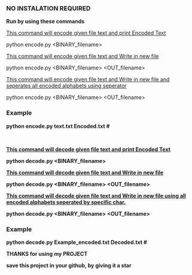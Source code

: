 <h3> NO INSTALATION REQUIRED </h3> <p></p>

<b> Run by using these commands </b><p></p>

<u> This command will encode given file text and print Encoded Text</u><p></p>
python encode.py <BINARY_filename><p></p>
<u> This command will encode given file text and Write in new file</u><p></p>
python encode.py <BINARY_filename> <OUT_filename><p></p>
<u> This command will encode given file text and Write in new file and seperates all encoded alphabets using seperator</u><p></p>
python encode.py <BINARY_filename> <OUT_filename> <seperater><p></p>
<p></p>
<h3> Example</h3><p></p>
<b> python encode.py text.txt Encoded.txt #<p></p>


<br><p></p>
<u> This command will decode given file text and print Encoded Text</u><p></p>
python decode.py <BINARY_filename><p></p>
<u> This command will decode given file text and Write in new file</u><p></p>
python decode.py <BINARY_filename> <OUT_filename><p></p>
<u> This command will decode given file text and Write in new file using all encoded alphabets seperated by specific char.</u><p></p>
python decode.py <BINARY_filename> <OUT_filename> <seperater><p></p>

<h3> Example</h3><p></p>
<b> python decode.py Example_encoded.txt Decoded.txt #<p></p>

THANKS for using my PROJECT<p></p>
save this project in your github, by giving it a star<p></p>
